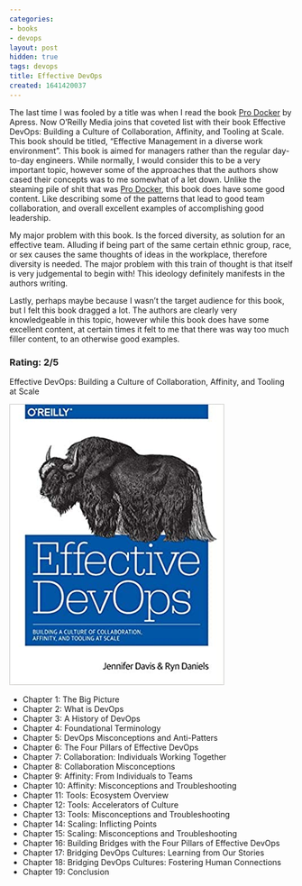 ```yaml
---
categories:
- books
- devops
layout: post
hidden: true
tags: devops
title: Effective DevOps
created: 1641420037
---
```


The last time I was fooled by a title was when I read the book <a href="https://www.rubysecurity.org/books_Pro-Docker" taget="_blank">Pro Docker</a> by Apress. Now O’Reilly Media joins that coveted list with their book Effective DevOps: Building a Culture of Collaboration, Affinity, and Tooling at Scale. This book should be titled, “Effective Management in a diverse work environment”. This book is aimed for managers rather than the regular day-to-day engineers. While normally, I would consider this to be a very important topic, however some of the approaches that the authors show cased their concepts was to me somewhat of a let down. Unlike the steaming pile of shit that was <a href="https://www.rubysecurity.org/books_Pro-Docker" taget="_blank">Pro Docker</a>, this book does have some good content. Like describing some of the patterns that lead to good team collaboration, and overall excellent examples of accomplishing good leadership.

My major problem with this book. Is the forced diversity, as solution for an effective team. Alluding if being part of the same certain ethnic group, race, or sex causes the same thoughts of ideas in the workplace, therefore diversity is needed. The major problem with this train of thought is that itself is very judgemental to begin with! This ideology definitely manifests in the authors writing.

Lastly, perhaps maybe because I wasn’t the target audience for this book, but I felt this book dragged a lot. The authors are clearly very knowledgeable in this topic, however while this book does have some excellent content, at certain times it felt to me that there was way too much filler content, to an otherwise good examples.

### Rating: 2/5

Effective DevOps: Building a Culture of Collaboration, Affinity, and Tooling at Scale

<a href="https://www.oreilly.com/library/view/effective-devops/9781491926291" target="_blank"><img src="/assets/books/effective-devops.jpg"></a>

* Chapter 1: The Big Picture
* Chapter 2: What is DevOps
* Chapter 3: A History of DevOps
* Chapter 4: Foundational Terminology
* Chapter 5: DevOps Misconceptions and Anti-Patters
* Chapter 6: The Four Pillars of Effective DevOps
* Chapter 7: Collaboration: Individuals Working Together
* Chapter 8: Collaboration Misconceptions
* Chapter 9: Affinity: From Individuals to Teams
* Chapter 10: Affinity: Misconceptions and Troubleshooting
* Chapter 11: Tools: Ecosystem Overview
* Chapter 12: Tools: Accelerators of Culture
* Chapter 13: Tools: Misconceptions and Troubleshooting
* Chapter 14: Scaling: Inflicting Points
* Chapter 15: Scaling: Misconceptions and Troubleshooting
* Chapter 16: Building Bridges with the Four Pillars of Effective DevOps
* Chapter 17: Bridging DevOps Cultures: Learning from Our Stories
* Chapter 18: Bridging DevOps Cultures: Fostering Human Connections
* Chapter 19: Conclusion
